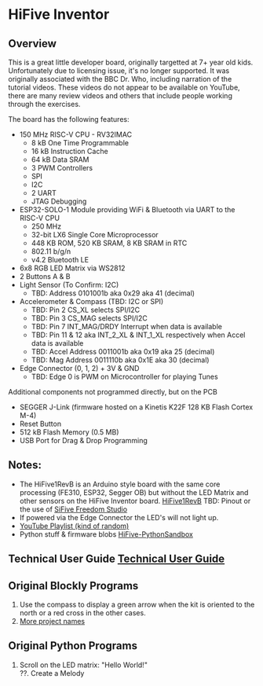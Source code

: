 # HiFive Inventor
## Overview
This is a great little developer board, originally targetted at 7+ year old kids. Unfortunately due to licensing issue, it's no longer supported. It was originally associated with the BBC Dr. Who, including narration of the tutorial videos. These videos do not appear to be available on YouTube, there are many review videos and others that include people working through the exercises.

The board has the following features:  
* 150 MHz RISC-V CPU - RV32IMAC
  * 8 kB One Time Programmable
  * 16 kB Instruction Cache
  * 64 kB Data SRAM
  * 3 PWM Controllers
  * SPI
  * I2C
  * 2 UART
  * JTAG Debugging
* ESP32-SOLO-1 Module providing WiFi & Bluetooth via UART to the RISC-V CPU
  * 250 MHz
  * 32-bit LX6 Single Core Microprocessor
  * 448 KB ROM, 520 KB SRAM, 8 KB SRAM in RTC
  * 802.11 b/g/n
  * v4.2 Bluetooth LE
* 6x8 RGB LED Matrix via WS2812
* 2 Buttons A & B
* Light Sensor (To Confirm: I2C)
  *  TBD: Address 0101001b aka 0x29 aka 41 (decimal)
* Accelerometer & Compass (TBD: I2C or SPI)
  *  TBD: Pin 2 CS_XL selects SPI/I2C
  *  TBD: Pin 3 CS_MAG selects SPI/I2C
  *  TBD: Pin 7 INT_MAG/DRDY Interrupt when data is available
  *  TBD: Pin 11 & 12 aka INT_2_XL & INT_1_XL respectively when Accel data is available
  *  TBD: Accel Address 0011001b aka 0x19 aka 25 (decimal)
  *  TBD: Mag Address 0011110b  aka 0x1E aka 30 (decimal)
* Edge Connector (0, 1, 2) + 3V & GND
  *  TBD: Edge 0 is PWM on Microcontroller for playing Tunes

Additional components not programmed directly, but on the PCB
* SEGGER J-Link (firmware hosted on a Kinetis K22F 128 KB Flash Cortex M-4)
* Reset Button
* 512 kB Flash Memory (0.5 MB)
* USB Port for Drag & Drop Programming

## Notes:
* The HiFive1RevB is an Arduino style board with the same core processing (FE310, ESP32, Segger OB) but without the LED Matrix and other sensors on the HiFive Inventor board.  [HiFive1RevB](https://www.sifive.com/boards/hifive1-rev-b)  TBD: Pinout or the use of [SiFive Freedom Studio](https://www.sifive.com/software/sifive-freedom-studio)
* If powered via the Edge Connector the LED's will not light up.
* [YouTube Playlist (kind of random)](https://www.youtube.com/playlist?list=PLvZXTXiQDCe7YSpDQmd2ksVSHb431ns7F)
* Python stuff & firmware blobs [HiFive-PythonSandbox](https://github.com/damianburrin/HiFive-PythonSandbox/tree/main/h5%20updater-20240605T172322Z-001/h5%20updater/hifive_updater)

## Technical User Guide [Technical User Guide](HiFive_Inventor_Tech_UG_Web.pdf)

## Original Blockly Programs
1.  Use the compass to display a green arrow when the kit is oriented to the north or a red cross in the other cases.
2.  [More project names](https://youtu.be/7QDixjAANNQ?si=xpowm5YkKtd2wJIu&t=236)

## Original Python Programs
1. Scroll on the LED matrix: "Hello World!"  
??.  Create a Melody

